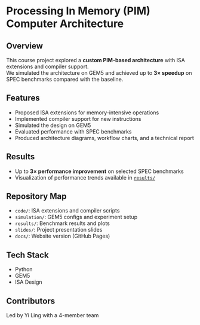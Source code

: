 # Processing In Memory (PIM) Computer Architecture

## Overview
This course project explored a **custom PIM-based architecture** with ISA extensions and compiler support.  
We simulated the architecture on GEM5 and achieved up to **3× speedup** on SPEC benchmarks compared with the baseline.

## Features
- Proposed ISA extensions for memory-intensive operations
- Implemented compiler support for new instructions
- Simulated the design on GEM5
- Evaluated performance with SPEC benchmarks
- Produced architecture diagrams, workflow charts, and a technical report

## Results
- Up to **3× performance improvement** on selected SPEC benchmarks
- Visualization of performance trends available in [`results/`](./results)

## Repository Map
- `code/`: ISA extensions and compiler scripts
- `simulation/`: GEM5 configs and experiment setup
- `results/`: Benchmark results and plots
- `slides/`: Project presentation slides
- `docs/`: Website version (GitHub Pages)

## Tech Stack
- Python
- GEM5
- ISA Design

## Contributors
Led by Yi Ling with a 4-member team

